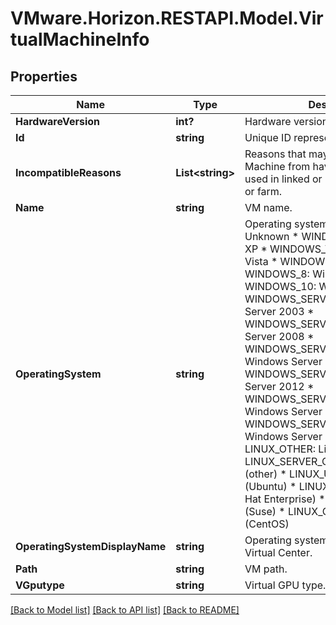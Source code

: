 # VMware.Horizon.RESTAPI.Model.VirtualMachineInfo
## Properties

Name | Type | Description | Notes
------------ | ------------- | ------------- | -------------
**HardwareVersion** | **int?** | Hardware version for this VM. | 
**Id** | **string** | Unique ID representing a VM. | 
**IncompatibleReasons** | **List&lt;string&gt;** | Reasons that may preclude this Virtual Machine from having its snapshots used in linked or instant clone desktop or farm. | [optional] 
**Name** | **string** | VM name. | 
**OperatingSystem** | **string** | Operating system. * UNKNOWN: Unknown * WINDOWS_XP: Windows XP * WINDOWS_VISTA: Windows Vista * WINDOWS_7: Windows 7 * WINDOWS_8: Windows 8 * WINDOWS_10: Windows 10 * WINDOWS_SERVER_2003: Windows Server 2003 * WINDOWS_SERVER_2008: Windows Server 2008 * WINDOWS_SERVER_2008_R2: Windows Server 2008 R2 * WINDOWS_SERVER_2012: Windows Server 2012 * WINDOWS_SERVER_2012_R2: Windows Server 2012 R2 * WINDOWS_SERVER_2016_OR_ABOVE: Windows Server 2016 or above * LINUX_OTHER: Linux (other) * LINUX_SERVER_OTHER: Linux server (other) * LINUX_UBUNTU: Linux (Ubuntu) * LINUX_RHEL: Linux (Red Hat Enterprise) * LINUX_SUSE: Linux (Suse) * LINUX_CENTOS: Linux (CentOS) | 
**OperatingSystemDisplayName** | **string** | Operating system display name from Virtual Center. | 
**Path** | **string** | VM path. | 
**VGputype** | **string** | Virtual GPU type. | 

[[Back to Model list]](../README.md#documentation-for-models) [[Back to API list]](../README.md#documentation-for-api-endpoints) [[Back to README]](../README.md)

